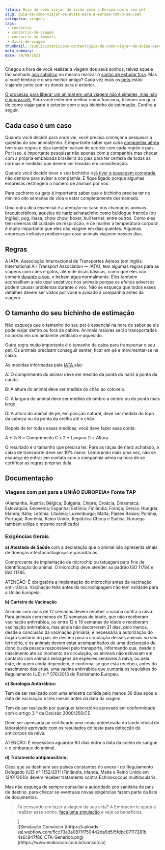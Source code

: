 ```yaml
---
titulo: Guia de como viajar de avião para a Europa com o seu pet
slug: guia-de-como-viajar-de-aviao-para-a-europa-com-o-seu-pet
categoria: viagens
tags:
 - consorcio
 - consorcio-de-viagem
 - consorcio-de-imoveis
 - dicas-de-viagem
thumbnail: /public/static/cms-content/guia-de-como-viajar-de-aviao-para-a-europa-com-o-seu-pet.jpg
meta_summary: 
date: 29/09/2021
---
```

Chegou a hora de você realizar a viagem dos seus sonhos, talvez aquele tão sonhado [ano sabático](https://www.embracon.com.br/blog/como-se-preparar-para-fazer-um-ano-sabatico) ou mesmo realizar o [sonho de estudar fora](https://www.embracon.com.br/blog/7-dicas-essenciais-para-organizar-um-intercambio). Mas aí você lembra: e o seu melhor amigo? Cada vez mais os [pets ](https://www.embracon.com.br/blog/qual-a-melhor-hora-de-ter-um-pet)estão viajando junto com os donos para o exterior.

[O processo para liberar um animal em uma viagem não é simples, mas não é impossível.](https://www.embracon.com.br/blog/posso-levar-o-pet-numa-viagem-de-aviao) Para você entender melhor como funciona, fizemos um guia de como viajar para o exterior com o seu bichinho de estimação. Confira a seguir.

Cada caso é um caso
-------------------

Quando você decidir para onde vai, você precisa começar a pesquisar a questão do seu animalzinho. É importante saber que cada [companhia aérea](https://www.embracon.com.br/blog/7-dicas-de-como-economizar-na-passagem-de-aviao) tem suas regras e elas também variam de acordo com cada região e país. Por isso, é importante pesquisar não apenas com a companhia mas checar com a própria embaixada brasileira do país para ter certeza de todas as normas e medidas que devem ser levadas em consideração.

Quando você decidir levar o seu bichinho e [já tiver a passagem comprada](https://www.embracon.com.br/blog/4-dicas-na-hora-de-comprar-passagens-aereas), não demore para avisar a companhia. E fique ligado porque algumas empresas restringem o número de animais por voo.

Para cachorro ou gato é importante saber que o bichinho precisa ter no mínimo oito semanas de vida e estar completamente desmamado.

Uma outra dica essencial é a atenção no caso dos chamados animais braquicefálicos, aqueles de nariz achatadinho como buldogue francês (ou inglês), pug, lhasa, chow chow, boxer, bull terrier, entre outros. Como eles têm diversas dificuldade de respiração, e de manter a temperatura corporal, é muito importante que eles não viagem em dias quentes. Algumas empresas inclusive proíbem que esse animais viajarem nesses dias.

Regras
------

A IATA, Associação Internacional de Transportes Aéreos (em inglês: International Air Transport Association — IATA), tem algumas regras para as viagens com cães e gatos, além de dicas básicas, como que eles não comam [durante o voo](https://www.embracon.com.br/blog/saiba-o-que-fazer-antes-e-durante-um-voo-longo), e bebam água normalmente. Eles também aconselham a não usar sedativos nos animais porque os efeitos adversos podem causar problemas durante o voo. Não se esqueça que todos esses detalhes devem ser vistos por você e avisado à companhia antes da viagem.

O tamanho do seu bichinho de estimação
--------------------------------------

Não esqueça que o tamanho do seu pet é essencial na hora de saber se ele pode viajar dentro ou fora da cabine. Animais maiores serão transportados no porão em um ambiente ventilado e aquecido.

Outra regra muito importante é o tamanho da caixa para transportar o seu pet. Os animais precisam conseguir sentar, ficar em pé e movimentar-se na caixa.

As medidas informadas pela [IATA ](https://www.iata.org/)são:

 A: O comprimento do animal deve ser medido da ponta do nariz à ponta da cauda.

B: A altura do animal deve ser medida do chão ao cotovelo.

C: A largura do animal deve ser medida de ombro a ombro ou do ponto mais largo.

D: A altura do animal de pé, em posição natural, deve ser medida do topo da cabeça ou da ponta da orelha até o chão.

Depois de ter todas essas medidas, você deve fazer essa conta:

 A + ½ B = Comprimento C x 2 + Largura D = Altura

O resultado é o tamanho que precisa ter. Para as raças de nariz achatado, a caixa de transporte deve ser 10% maior. Lembrando mais uma vez, não se esqueça de entrar em contato com a companhia aérea na hora de se certificar as regras próprias dela.

Documentação
------------

### **Viagens com pet para a UNIÃO EUROPEIA\* Fonte TAP**

(Alemanha, Áustria; Bélgica; Bulgária; Chipre; Croácia, Dinamarca; Eslováquia; Eslovênia; Espanha; Estônia; Finlândia; França; Grécia; Hungria; Irlanda; Itália; Letônia; Lituânia; Luxemburgo; Malta; Países Baixos; Polônia; Portugal; Romênia, Reino Unido, República Checa e Suécia. Noruega também utiliza o mesmo certificado)

### Exigências Gerais

**a) Atestado de Saúde** com a declaração que o animal não apresenta sinais de doenças infectocontagiosas e parasitárias.

 Comprovante de implantação de microchip ou tatuagem para fins de identificação do animal. O microchip deve atender ao padrão ISO 11784 e ISO 11785.

ATENÇÃO: É obrigatória a implantação do microchip antes da vacinação anti-rábica. Vacinação feita antes da microchipagem não tem validade para a União Europeia.

**b) Carteira de Vacinação**

Animais com mais de 12 semanas devem receber a vacina contra a raiva. Para animais com menos de 12 semanas de idade, que não receberam vacinação antirrábica, ou entre 12 e 16 semanas de idade e receberam vacinação antirrábica, mas ainda não decorreram 21 dias, pelo menos, desde a conclusão da vacinação primária, é necessária a autorização do órgão sanitário do país de destino para a circulação desses animais no seu território, e os animais devem estar acompanhados de uma declaração do dono ou da pessoa responsável pelo transporte, informando que, desde o nascimento até ao momento da circulação, os animais não estiveram em contacto com animais selvagens de espécies sensíveis à raiva; ou pela mãe, de quem ainda dependem, e confirma-se que esta recebeu, antes do nascimento das crias, uma vacina antirrábica que cumpria os requisitos do Regulamento (UE) n.º 576/2013 do Parlamento Europeu.

**c) Sorologia Antirrábica:**

Tem de ser realizado com uma amostra colhida pelo menos 30 dias após a data de vacinação e três meses antes da data da viagem.

Tem de ser realizado por qualquer laboratório aprovado em conformidade com o artigo 3.º da Decisão 2000/258/CE

Deve ser apensada ao certificado uma cópia autenticada do laudo oficial do laboratório aprovado com os resultados do teste para detecção de anticorpos da raiva.

ATENÇÃO: É necessário aguardar 90 dias entre a data da coleta do sangue e o embarque do animal.

**d) Tratamento antiparasitário:**

Cães que se destinam aos países constantes do anexo I do Regulamento Delegado (UE) nº 1152/2011 (Finlândia, Irlanda, Malta e Reino Unido em 12/01/2016) devem receber tratamento contra Echinococcus multilocularis.

Mas não esqueça de sempre consultar a autoridade zoo sanitária do país de destino, para checar se eventuais novas exigências fazem parte da lista de documentos.

> Tá pensando em fazer a viagem da sua vida? A Embracon te ajuda a realizar esse sonho, [faça uma simulação](https://www.embracon.com.br/consorcio) e veja os benefícios.

<figure class="w-richtext-figure-type-image w-richtext-align-center">[<div>![Simulação Consórcio ](https://uploads-ssl.webflow.com/5cc70a3a0871f750442da9d5/5fdbc07117281b4a6c947f86_CTA-Generico.png)</div>](https://www.embracon.com.br/consorcio)</figure>

